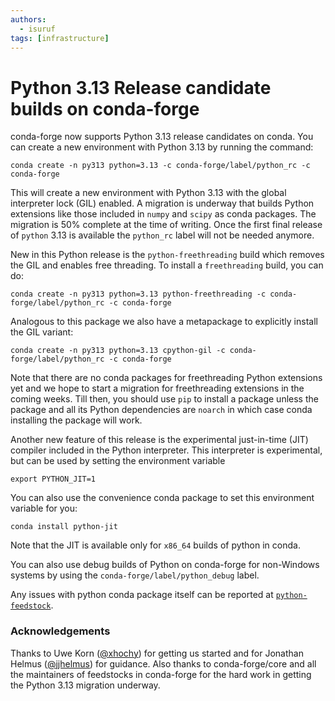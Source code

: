 ```yaml
---
authors:
  - isuruf
tags: [infrastructure]
---
```


# Python 3.13 Release candidate builds on conda-forge

conda-forge now supports Python 3.13 release candidates on conda.
You can create a new environment with Python 3.13 by running the
command:

    conda create -n py313 python=3.13 -c conda-forge/label/python_rc -c conda-forge

<!-- truncate -->

This will create a new environment with Python 3.13 with the global
interpreter lock (GIL) enabled. A migration is underway that builds
Python extensions like those included in `numpy` and `scipy` as conda packages. The migration
is 50% complete at the time of writing. Once the first final release of
`python` 3.13 is available the `python_rc` label will not be needed
anymore.

New in this Python release is the `python-freethreading` build which
removes the GIL and enables free threading. To install a `freethreading`
build, you can do:

    conda create -n py313 python=3.13 python-freethreading -c conda-forge/label/python_rc -c conda-forge

Analogous to this package we also have a metapackage to explicitly
install the GIL variant:

    conda create -n py313 python=3.13 cpython-gil -c conda-forge/label/python_rc -c conda-forge

Note that there are no conda packages for freethreading Python extensions yet and
we hope to start a migration for freethreading extensions in the
coming weeks. Till then, you should use `pip` to install a package
unless the package and all its Python dependencies are `noarch` in which
case conda installing the package will work.

Another new feature of this release is the experimental just-in-time
(JIT) compiler included in the Python interpreter. This interpreter is
experimental, but can be used by setting the environment variable

    export PYTHON_JIT=1

You can also use the convenience conda package to set this environment
variable for you:

    conda install python-jit

Note that the JIT is available only for `x86_64` builds of python in
conda.

You can also use debug builds of Python on conda-forge for non-Windows
systems by using the `conda-forge/label/python_debug` label.

Any issues with python conda package itself can be reported at [`python-feedstock`](https://github.com/conda-forge/python-feedstock).

### Acknowledgements

Thanks to Uwe Korn ([@xhochy](https://github.com/xhochy)) for getting us started
and for Jonathan Helmus ([@jjhelmus](https://github.com/jjhelmus)) for guidance.
Also thanks to conda-forge/core and all the maintainers of feedstocks in conda-forge
for the hard work in getting the Python 3.13 migration underway.
